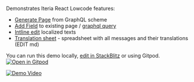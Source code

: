 Demonstrates Iteria React Lowcode features:
* [Generate Page](https://www.youtube.com/watch?v=5-U2vfgHkMA&t=206s) from GraphQL scheme
* [Add Field](https://www.youtube.com/watch?v=5-U2vfgHkMA&t=130s) to existing page / [graphql query](https://www.youtube.com/watch?v=5-U2vfgHkMA&t=314s)
* [Intline edit](https://www.youtube.com/watch?v=5-U2vfgHkMA&t=230s) localized texts
* [Translation sheet](https://www.youtube.com/watch?v=5-U2vfgHkMA&t=396s) - spreadsheet with all messages and their translations (EDIT md)

You can run this demo locally, [edit in StackBlitz](https://stackblitz.com/github/iteria-app/example-material-ui) or using Gitpod. 
[![Open in Gitpod](https://gitpod.io/button/open-in-gitpod.svg)](https://gitpod.io/#https://github.com/iteria-app/example-material-ui)

[![Demo Video](https://img.youtube.com/vi/5-U2vfgHkMA/0.jpg)](https://www.youtube.com/watch?v=5-U2vfgHkMA&t=206s)
